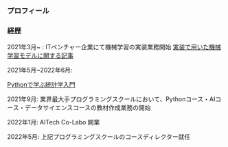 ### プロフィール

### 経歴
2021年3月~ : ITベンチャー企業にて機械学習の実装業務開始
[実装で用いた機械学習モデルに関する記事](https://qiita.com/sora-otsuka/items/83ea976236a82f6c6645)

2021年5月~2022年6月: 

[Pythonで学ぶ統計学入門](https://math-coding.connpass.com/event/208344/)

2021年9月: 業界最大手プログラミングスクールにおいて、Pythonコース・AIコース・データサイエンスコースの教材作成業務の開始

2022年1月: AITech Co-Labo 開業

2022年5月: 上記プログラミングスクールのコースディレクター就任
<!---
sora-1026/sora-1026 is a ✨ special ✨ repository because its `README.md` (this file) appears on your GitHub profile.
You can click the Preview link to take a look at your changes.
--->
